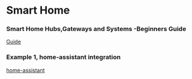 # Smart Home

### Smart Home Hubs,Gateways and Systems -Beginners Guide
<a href="https://stevessmarthomeguide.com/smart-home-hubs-guide/#:~:text=A%2D%20In%20networking%20terms%20a,devices%20of%20different%20types%20together.&text=However%20the%20terms%20are%20used,hub)%20are%20hubs%20and%20gateways.">Guide</a>

### Example 1, home-assistant integration

<a href="https://www.home-assistant.io/integrations/http/">home-assistant</a>
